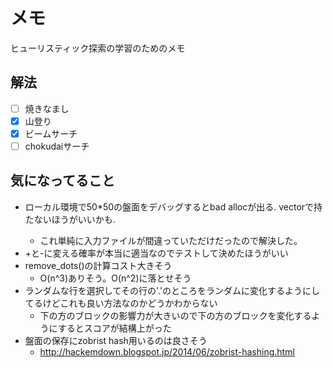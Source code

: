 # メモ

ヒューリスティック探索の学習のためのメモ

## 解法

- [ ] 焼きなまし
- [x] 山登り
- [x] ビームサーチ
- [ ] chokudaiサーチ

## 気になってること

- ローカル環境で50*50の盤面をデバッグするとbad allocが出る. vector<string>で持たないほうがいいかも.
	- これ単純に入力ファイルが間違っていただけだったので解決した。
- +と-に変える確率が本当に適当なのでテストして決めたほうがいい
- remove_dots()の計算コスト大きそう
	- O(n^3)ありそう。O(n^2)に落とせそう
- ランダムな行を選択してその行の'.'のところをランダムに変化するようにしてるけどこれも良い方法なのかどうかわからない
	- 下の方のブロックの影響力が大きいので下の方のブロックを変化するようにするとスコアが結構上がった
- 盤面の保存にzobrist hash用いるのは良さそう
	- http://hackemdown.blogspot.jp/2014/06/zobrist-hashing.html

